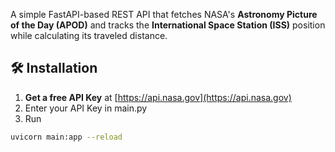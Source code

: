 A simple FastAPI-based REST API that fetches NASA's **Astronomy Picture of the Day (APOD)** and tracks the **International Space Station (ISS)** position while calculating its traveled distance.

## 🛠 Installation  

1. **Get a free API Key** at [https://api.nasa.gov](https://api.nasa.gov)
2. Enter your API Key in main.py
3. Run
```bash
uvicorn main:app --reload
```
